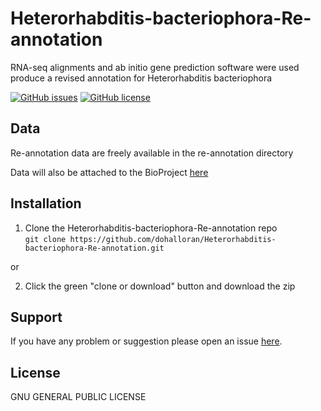 # Heterorhabditis-bacteriophora-Re-annotation
RNA-seq alignments and ab initio gene prediction software were used produce a revised annotation for Heterorhabditis bacteriophora

[![GitHub issues](https://img.shields.io/github/issues/dohalloran/Heterorhabditis-bacteriophora-Re-annotation.svg)](https://github.com/dohalloran/Heterorhabditis-bacteriophora-Re-annotation/issues)
[![GitHub license](https://img.shields.io/badge/license-GPL_3.0-orange.svg)](https://raw.githubusercontent.com/dohalloran/Heterorhabditis-bacteriophora-Re-annotation/master/LICENSE)

## Data
Re-annotation data are freely available in the re-annotation directory

Data will also be attached to the BioProject [here](https://www.ncbi.nlm.nih.gov/bioproject/PRJNA418589/)

## Installation
1. Clone the Heterorhabditis-bacteriophora-Re-annotation repo  
`git clone https://github.com/dohalloran/Heterorhabditis-bacteriophora-Re-annotation.git` 

or

2. Click the green "clone or download" button and download the zip    


## Support
If you have any problem or suggestion please open an issue [here](https://github.com/dohalloran/Heterorhabditis-bacteriophora-Re-annotation/issues).

## License 
GNU GENERAL PUBLIC LICENSE

